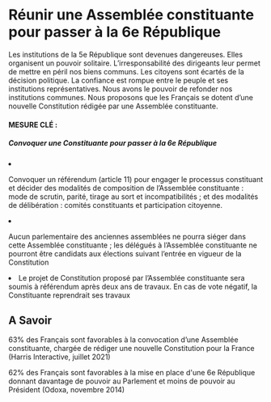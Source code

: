 # Réunir une Assemblée constituante pour passer à la 6e République

Les institutions de la 5e République sont devenues dangereuses. Elles organisent un pouvoir solitaire. L’irresponsabilité des dirigeants leur permet de mettre en péril nos biens communs. Les citoyens sont écartés de la décision politique. La confiance est rompue entre le peuple et ses institutions représentatives. Nous avons le pouvoir de refonder nos institutions communes. Nous proposons que les Français se dotent d’une nouvelle Constitution rédigée par une Assemblée constituante.

#### MESURE CLÉ :
##### Convoquer une Constituante pour passer à la 6e République

<nav class="list-measures list-group">

<li id="mesure-1" class="list-group-item">

Convoquer un référendum (article 11) pour engager le processus constituant et décider des modalités de composition de l’Assemblée constituante : mode de scrutin, parité, tirage au sort et incompatibilités ; et des modalités de délibération : comités constituants et participation citoyenne.

</li>
<li id="mesure-2" class="list-group-item">

Aucun parlementaire des anciennes assemblées ne pourra siéger dans cette Assemblée constituante ; les délégués à l’Assemblée constituante ne pourront être candidats aux élections suivant l’entrée en vigueur de la Constitution
</li>
<li id="mesure-3" class="list-group-item">
Le projet de Constitution proposé par l’Assemblée constituante sera soumis à référendum après deux ans de travaux. En cas de vote négatif, la Constituante reprendrait ses travaux
</li>
</nav>

## A Savoir

63% des Français sont favorables à la convocation d’une Assemblée constituante, chargée de rédiger une nouvelle Constitution pour la France (Harris Interactive, juillet 2021)

62% des Français sont favorables à la mise en place d'une 6e République donnant davantage de pouvoir au Parlement et moins de pouvoir au Président (Odoxa, novembre 2014)